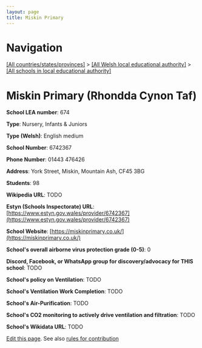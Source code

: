 ```yaml
---
layout: page
title: Miskin Primary
---
```

# Navigation

[[All countries/states/provinces]](../../..) > [[All Welsh local educational authority]](../..) > [[All schools in local educational authority]](..)

# Miskin Primary (Rhondda Cynon Taf)

**School LEA number**: 674

**Type**: Nursery, Infants & Juniors

**Type (Welsh)**: English medium

**School Number**: 6742367

**Phone Number**: 01443 476426

**Address**: York Street, Miskin, Mountain Ash, CF45 3BG

**Students**: 98

**Wikipedia URL**: TODO

**Estyn (Schools Inspectorate) URL**: [https://www.estyn.gov.wales/provider/6742367](https://www.estyn.gov.wales/provider/6742367)

**School Website**: [https://miskinprimary.co.uk/](https://miskinprimary.co.uk/)

**School's overall airborne virus protection grade (0-5)**: 0

**Discord, Facebook, or WhatsApp group for discovery/advocacy for THIS school**: TODO

**School's policy on Ventilation**: TODO

**School's Ventilation Work Completion**: TODO

**School's Air-Purification**: TODO

**School's CO2 monitoring to actively drive ventilation and filtration**: TODO

**School's Wikidata URL**: TODO




[Edit this page](https://github.com/VentilationProject/Wales/edit/prif/./Rhondda_Cynon_Taf/Miskin_Primary.md). See also [rules for contribution](../../../contribution-rules/)